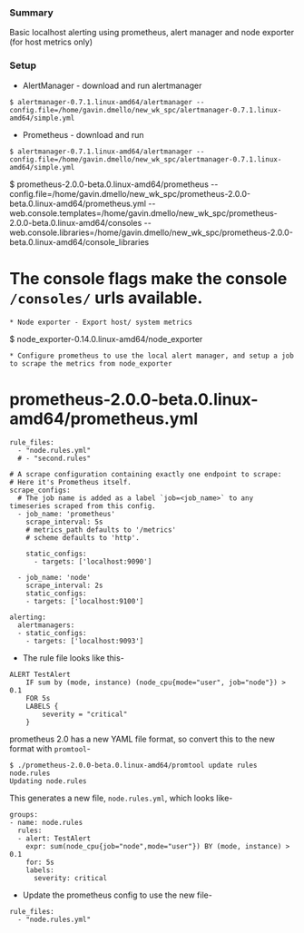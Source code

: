 ### Summary
Basic localhost alerting using prometheus, alert manager and node exporter (for host metrics only)

### Setup
* AlertManager - download and run alertmanager
```
$ alertmanager-0.7.1.linux-amd64/alertmanager --config.file=/home/gavin.dmello/new_wk_spc/alertmanager-0.7.1.linux-amd64/simple.yml
```
* Prometheus - download and run 
```
$ alertmanager-0.7.1.linux-amd64/alertmanager --config.file=/home/gavin.dmello/new_wk_spc/alertmanager-0.7.1.linux-amd64/simple.yml
```
$ prometheus-2.0.0-beta.0.linux-amd64/prometheus --config.file=/home/gavin.dmello/new_wk_spc/prometheus-2.0.0-beta.0.linux-amd64/prometheus.yml --web.console.templates=/home/gavin.dmello/new_wk_spc/prometheus-2.0.0-beta.0.linux-amd64/consoles --web.console.libraries=/home/gavin.dmello/new_wk_spc/prometheus-2.0.0-beta.0.linux-amd64/console_libraries
# The console flags make the console `/consoles/` urls available.
```
* Node exporter - Export host/ system metrics
```
$ node_exporter-0.14.0.linux-amd64/node_exporter
```
* Configure prometheus to use the local alert manager, and setup a job to scrape the metrics from node_exporter
```
# prometheus-2.0.0-beta.0.linux-amd64/prometheus.yml
```
rule_files:
  - "node.rules.yml"
  # - "second.rules"

# A scrape configuration containing exactly one endpoint to scrape:
# Here it's Prometheus itself.
scrape_configs:
  # The job name is added as a label `job=<job_name>` to any timeseries scraped from this config.
  - job_name: 'prometheus'
    scrape_interval: 5s
    # metrics_path defaults to '/metrics'
    # scheme defaults to 'http'.

    static_configs:
      - targets: ['localhost:9090']

  - job_name: 'node'
    scrape_interval: 2s
    static_configs:
    - targets: ['localhost:9100']
    
alerting:
  alertmanagers:
  - static_configs:
    - targets: ['localhost:9093']
```

* The rule file looks like this-
```
ALERT TestAlert
    IF sum by (mode, instance) (node_cpu{mode="user", job="node"}) > 0.1
    FOR 5s
    LABELS {
        severity = "critical"
    }
```
prometheus 2.0 has a new YAML file format, so convert this to the new format with `promtool`-
```
$ ./prometheus-2.0.0-beta.0.linux-amd64/promtool update rules node.rules
Updating node.rules
```
This generates a new file, `node.rules.yml`, which looks like-
```
groups:
- name: node.rules
  rules:
  - alert: TestAlert
    expr: sum(node_cpu{job="node",mode="user"}) BY (mode, instance) > 0.1
    for: 5s
    labels:
      severity: critical
```
* Update the prometheus config to use the new file-
```
rule_files:
  - "node.rules.yml"
```
